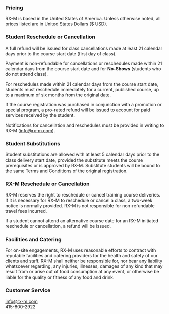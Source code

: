<!-- Terms and Conditions-->

### Pricing

RX-M is based in the United States of America. Unless otherwise noted, all prices listed are in United States Dollars ($ USD).


### Student Reschedule or Cancellation

A full refund will be issued for class cancellations made at least 21 calendar days prior to the course start date (first day of class).

Payment is non-refundable for cancellations or reschedules made within 21 calendar days from the course start date and for **No-Shows** (students who do not attend class).

For reschedules made within 21 calendar days from the course start date, students must reschedule immediately for a current, published course, up to a maximum of six months from the original date.

If the course registration was purchased in conjunction with a promotion or special program, a pro-rated refund will be issued to account for paid services received by the student.

Notifications for cancellation and reschedules must be provided in writing to RX-M ([info@rx-m.com](mailto:info@rx-m.com)).


### Student Substitutions

Student substitutions are allowed with at least 5 calendar days prior to the class delivery start date, provided the substitute meets the course prerequisites or is approved by RX-M. Substitute students will be bound to the same Terms and Conditions of the original registration.


### RX-M Reschedule or Cancellation

RX-M reserves the right to reschedule or cancel training course deliveries. If it is necessary for RX-M to reschedule or cancel a class, a two-week notice is normally provided. RX-M is not responsible for non-refundable travel fees incurred.

If a student cannot attend an alternative course date for an RX-M initiated reschedule or cancellation, a refund will be issued.


### Facilities and Catering

For on-site engagements, RX-M uses reasonable efforts to contract with reputable facilities and catering providers for the health and safety of our clients and staff. RX-M shall neither be responsible for, nor bear any liability whatsoever regarding, any injuries, illnesses, damages of any kind that may result from or arise out of food consumption at any event, or otherwise be liable for the quality or fitness of any food and drink.


### Customer Service

[info@rx-m.com](mailto:info@rx-m.com)<br>
415-800-2922
